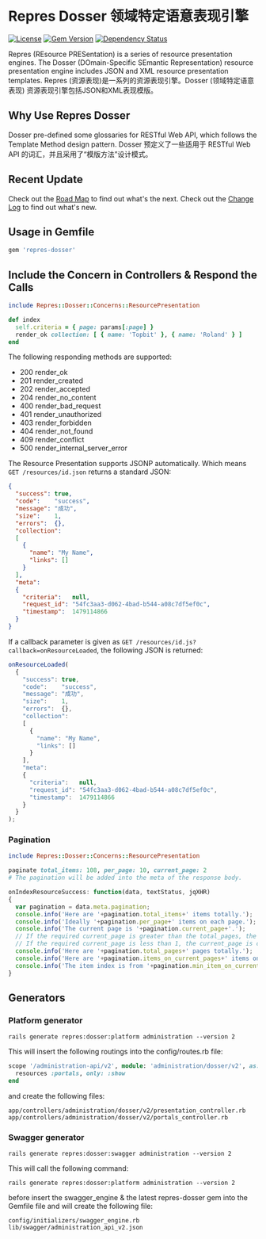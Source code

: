 # Repres Dosser 领域特定语意表现引擎

[![License](https://img.shields.io/badge/license-MIT-green.svg)](http://opensource.org/licenses/MIT)
[![Gem Version](https://badge.fury.io/rb/repres-dosser.svg)](https://badge.fury.io/rb/repres-dosser)
[![Dependency Status](https://gemnasium.com/badges/github.com/topbitdu/repres-dosser.svg)](https://gemnasium.com/github.com/topbitdu/repres-dosser)

Repres (REsource PRESentation) is a series of resource presentation engines. The Dosser (DOmain-Specific SEmantic Representation) resource presentation engine includes JSON and XML resource presentation templates.
Repres (资源表现)是一系列的资源表现引擎。Dosser (领域特定语意表现) 资源表现引擎包括JSON和XML表现模版。



## Why Use Repres Dosser

Dosser pre-defined some glossaries for RESTful Web API, which follows the Template Method design pattern.
Dosser 预定义了一些适用于 RESTful Web API 的词汇，并且采用了“模版方法”设计模式。



## Recent Update

Check out the [Road Map](ROADMAP.md) to find out what's the next.
Check out the [Change Log](CHANGELOG.md) to find out what's new.



## Usage in Gemfile

```ruby
gem 'repres-dosser'
```



## Include the Concern in Controllers & Respond the Calls

```ruby
include Repres::Dosser::Concerns::ResourcePresentation

def index
  self.criteria = { page: params[:page] }
  render_ok collection: [ { name: 'Topbit' }, { name: 'Roland' } ]
end
```

The following responding methods are supported:
- 200 render_ok
- 201 render_created
- 202 render_accepted
- 204 render_no_content
- 400 render_bad_request
- 401 render_unauthorized
- 403 render_forbidden
- 404 render_not_found
- 409 render_conflict
- 500 render_internal_server_error

The Resource Presentation supports JSONP automatically. Which means ``GET /resources/id.json`` returns a standard JSON:
```json
{
  "success": true,
  "code":    "success",
  "message": "成功",
  "size":    1,
  "errors":  {},
  "collection":
  [
    {
      "name": "My Name",
      "links": []
    }
  ],
  "meta":
  {
    "criteria":   null,
    "request_id": "54fc3aa3-d062-4bad-b544-a08c7df5ef0c",
    "timestamp":  1479114866
  }
}
```

If a callback parameter is given as ``GET /resources/id.js?callback=onResourceLoaded``, the following JSON is returned:
```javascript
onResourceLoaded(
  {
    "success": true,
    "code":    "success",
    "message": "成功",
    "size":    1,
    "errors":  {},
    "collection":
    [
      {
        "name": "My Name",
        "links": []
      }
    ],
    "meta":
    {
      "criteria":   null,
      "request_id": "54fc3aa3-d062-4bad-b544-a08c7df5ef0c",
      "timestamp":  1479114866
    }
  }
);
```

### Pagination

```ruby
include Repres::Dosser::Concerns::ResourcePresentation

paginate total_items: 108, per_page: 10, current_page: 2
# The pagination will be added into the meta of the response body.
```

```javascript
onIndexResourceSuccess: function(data, textStatus, jqXHR)
{
  var pagination = data.meta.pagination;
  console.info('Here are '+pagination.total_items+' items totally.');
  console.info('Ideally '+pagination.per_page+' items on each page.');
  console.info('The current page is '+pagination.current_page+'.');
  // If the required current_page is greater than the total_pages, the current_page is changed to be equal the total_pages.
  // If the required current_page is less than 1, the current_page is changed to 1. The current_page starts from 1.
  console.info('Here are '+pagination.total_pages+' pages totally.');
  console.info('Here are '+pagination.items_on_current_pages+' items on the current page.');
  console.info('The item index is from '+pagination.min_item_on_current_page+' to '+pagination.max_item_on_current_page+' on the current page.');
}
```



## Generators

### Platform generator

```shell
rails generate repres:dosser:platform administration --version 2
```

This will insert the following routings into the config/routes.rb file:
```ruby
scope '/administration-api/v2', module: 'administration/dosser/v2', as: 'administration_dosser_v2' do
  resources :portals, only: :show
end
```

and create the following files:
```shell
app/controllers/administration/dosser/v2/presentation_controller.rb
app/controllers/administration/dosser/v2/portals_controller.rb
```

### Swagger generator

```shell
rails generate repres:dosser:swagger administration --version 2
```

This will call the following command:
```shell
rails generate repres:dosser:platform administration --version 2
```

before insert the swagger_engine & the latest repres-dosser gem into the Gemfile file and will create the following file:
```shell
config/initializers/swagger_engine.rb
lib/swagger/administration_api_v2.json
```
